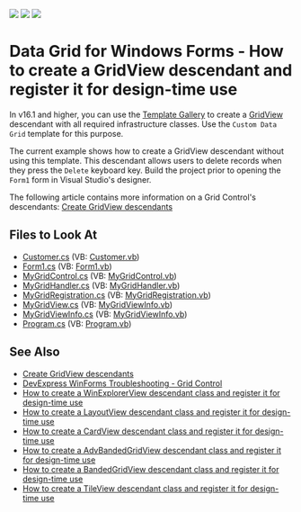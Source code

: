 <!-- default badges list -->
![](https://img.shields.io/endpoint?url=https://codecentral.devexpress.com/api/v1/VersionRange/128626635/16.1.4%2B)
[![](https://img.shields.io/badge/Open_in_DevExpress_Support_Center-FF7200?style=flat-square&logo=DevExpress&logoColor=white)](https://supportcenter.devexpress.com/ticket/details/E900)
[![](https://img.shields.io/badge/📖_How_to_use_DevExpress_Examples-e9f6fc?style=flat-square)](https://docs.devexpress.com/GeneralInformation/403183)
<!-- default badges end -->

# Data Grid for Windows Forms - How to create a GridView descendant and register it for design-time use

In v16.1 and higher, you can use the [Template Gallery](https://docs.devexpress.com/WindowsForms/16492/whats-installed/template-gallery) to create a [GridView](https://docs.devexpress.com/WindowsForms/DevExpress.XtraGrid.Views.Grid.GridView) descendant with all required infrastructure classes. Use the `Custom Data Grid` template for this purpose.

The current example shows how to create a GridView descendant without using this template. This descendant allows users to delete records when they press the `Delete` keyboard key. Build the project prior to opening the `Form1` form in Visual Studio's designer. 
  
The following article contains more information on a Grid Control's descendants: [Create GridView descendants](https://www.devexpress.com/Support/Center/p/A859)


<!-- default file list -->
## Files to Look At

* [Customer.cs](./CS/MyXtraGrid/Customer.cs) (VB: [Customer.vb](./VB/MyXtraGrid/Customer.vb))
* [Form1.cs](./CS/MyXtraGrid/Form1.cs) (VB: [Form1.vb](./VB/MyXtraGrid/Form1.vb))
* [MyGridControl.cs](./CS/MyXtraGrid/MyGridControl.cs) (VB: [MyGridControl.vb](./VB/MyXtraGrid/MyGridControl.vb))
* [MyGridHandler.cs](./CS/MyXtraGrid/MyGridHandler.cs) (VB: [MyGridHandler.vb](./VB/MyXtraGrid/MyGridHandler.vb))
* [MyGridRegistration.cs](./CS/MyXtraGrid/MyGridRegistration.cs) (VB: [MyGridRegistration.vb](./VB/MyXtraGrid/MyGridRegistration.vb))
* [MyGridView.cs](./CS/MyXtraGrid/MyGridView.cs) (VB: [MyGridViewInfo.vb](./VB/MyXtraGrid/MyGridViewInfo.vb))
* [MyGridViewInfo.cs](./CS/MyXtraGrid/MyGridViewInfo.cs) (VB: [MyGridViewInfo.vb](./VB/MyXtraGrid/MyGridViewInfo.vb))
* [Program.cs](./CS/MyXtraGrid/Program.cs) (VB: [Program.vb](./VB/MyXtraGrid/Program.vb))
<!-- default file list end -->

## See Also
- [Create GridView descendants](https://www.devexpress.com/Support/Center/p/A859)
- [DevExpress WinForms Troubleshooting - Grid Control](https://go.devexpress.com/CheatSheets_WinForms_Examples_T934742.aspx)
- [How to create a WinExplorerView descendant class and register it for design-time use](https://www.devexpress.com/Support/Center/p/T122347)
- [How to create a LayoutView descendant class and register it for design-time use](https://www.devexpress.com/Support/Center/p/T122335)
- [How to create a CardView descendant class and register it for design-time use](https://www.devexpress.com/Support/Center/p/T122333)
- [How to create a AdvBandedGridView descendant class and register it for design-time use](https://www.devexpress.com/Support/Center/p/T122322)
- [How to create a BandedGridView descendant class and register it for design-time use](https://www.devexpress.com/Support/Center/p/T122275)
- [How to create a TileView descendant class and register it for design-time use](https://www.devexpress.com/Support/Center/p/T233168)


